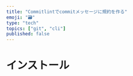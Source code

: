```yaml
---
title: "Commitlintでcommitメッセージに規約を作る"
emoji: "🗃"
type: "tech"
topics: ["git", "cli"]
published: false
---
```


# インストール